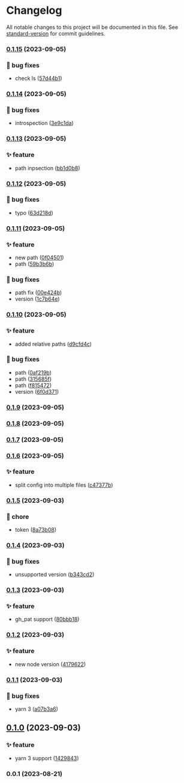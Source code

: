 # Changelog

All notable changes to this project will be documented in this file. See [standard-version](https://github.com/conventional-changelog/standard-version) for commit guidelines.

### [0.1.15](https://github.com/xotoscipt/xotoscript-action-release/compare/v0.1.14...v0.1.15) (2023-09-05)


### 🐛 bug fixes

* check ls ([57d44b1](https://github.com/xotoscipt/xotoscript-action-release/commits57d44b1fe61c12b9307b54ea9026a8493f86d3ee))


### [0.1.14](https://github.com/xotoscipt/xotoscript-action-release/compare/v0.1.13...v0.1.14) (2023-09-05)


### 🐛 bug fixes

* introspection ([3e9c1da](https://github.com/xotoscipt/xotoscript-action-release/commits3e9c1da7b29598f066707adcc736189e99c3e6bd))

### [0.1.13](https://github.com/xotoscipt/xotoscript-action-release/compare/v0.1.12...v0.1.13) (2023-09-05)


### ✨ feature

* path inpsection ([bb1d0b8](https://github.com/xotoscipt/xotoscript-action-release/commitsbb1d0b8d0b4cc782991a4857f96b5f0eb0dbf46b))

### [0.1.12](https://github.com/xotoscipt/xotoscript-action-release/compare/v0.1.11...v0.1.12) (2023-09-05)


### 🐛 bug fixes

* typo ([63d218d](https://github.com/xotoscipt/xotoscript-action-release/commits63d218d8e86f381b93d31f5287510baec4a7acdb))

### [0.1.11](https://github.com/xotoscipt/xotoscript-action-release/compare/v0.1.10...v0.1.11) (2023-09-05)


### ✨ feature

* new path ([0f04501](https://github.com/xotoscipt/xotoscript-action-release/commits0f04501c9dac211952792f652495f9b318b373db))
* path ([59b3b6b](https://github.com/xotoscipt/xotoscript-action-release/commits59b3b6b6c5d9b2e320c487c01fd6e83275719d65))


### 🐛 bug fixes

* path fix ([00e424b](https://github.com/xotoscipt/xotoscript-action-release/commits00e424b1ef09a8555788ecbcc3bdff49c9cf2a82))
* version ([1c7b64e](https://github.com/xotoscipt/xotoscript-action-release/commits1c7b64e87a4d0f0697f3dbbb0058b24f99a74d51))

### [0.1.10](https://github.com/xotoscipt/xotoscript-action-release/compare/v0.1.9...v0.1.10) (2023-09-05)


### ✨ feature

* added relative paths ([d9cfd4c](https://github.com/xotoscipt/xotoscript-action-release/commitsd9cfd4c3dfeb48d0bf09da00b7d75c740ff197b9))


### 🐛 bug fixes

* path ([0af219b](https://github.com/xotoscipt/xotoscript-action-release/commits0af219bfa00e5c58af0c674159c88ce50d4daab6))
* path ([315685f](https://github.com/xotoscipt/xotoscript-action-release/commits315685f7506d5bc268f90e9fa971bd98508e2fab))
* path ([f815472](https://github.com/xotoscipt/xotoscript-action-release/commitsf815472978eeb721a2fd3edd310ae5ccddd610e9))
* version ([6f0d371](https://github.com/xotoscipt/xotoscript-action-release/commits6f0d3716a0b0f1c7b0f7b496caba89cc3a8067e5))

### [0.1.9](https://github.com/xotoscipt/xotoscript-action-release/compare/v0.1.8...v0.1.9) (2023-09-05)

### [0.1.8](https://github.com/xotoscipt/xotoscript-action-release/compare/v0.1.7...v0.1.8) (2023-09-05)

### [0.1.7](https://github.com/xotoscipt/xotoscript-action-release/compare/v0.1.6...v0.1.7) (2023-09-05)

### [0.1.6](https://github.com/xotoscipt/xotoscript-action-release/compare/v0.1.5...v0.1.6) (2023-09-05)


### ✨ feature

* split config into multiple files ([c47377b](https://github.com/xotoscipt/xotoscript-action-release/commitsc47377b4b928bee04ee29c48bb998c8d1de74789))

### [0.1.5](https://github.com/xotoscipt/xotoscript-action-release/compare/v0.1.4...v0.1.5) (2023-09-03)


### 🚚 chore

* token ([8a73b08](https://github.com/xotoscipt/xotoscript-action-release/commits8a73b084d34c79a4d4b5bdf7382b09ae37881288))

### [0.1.4](https://github.com/xotoscipt/xotoscript-action-release/compare/v0.1.3...v0.1.4) (2023-09-03)


### 🐛 bug fixes

* unsupported version ([b343cd2](https://github.com/xotoscipt/xotoscript-action-release/commitsb343cd238927378f5de43c0122e5b0d63418f7af))

### [0.1.3](https://github.com/xotoscipt/xotoscript-action-release/compare/v0.1.2...v0.1.3) (2023-09-03)


### ✨ feature

* gh_pat support ([80bbb18](https://github.com/xotoscipt/xotoscript-action-release/commits80bbb18029f1e5933892cec9393268bba0b1b33e))

### [0.1.2](https://github.com/xotoscipt/xotoscript-action-release/compare/v0.1.1...v0.1.2) (2023-09-03)


### ✨ feature

* new node version ([4179622](https://github.com/xotoscipt/xotoscript-action-release/commits4179622021d7400457a7be41bb1b81d33a065ca5))

### [0.1.1](https://github.com/xotoscipt/xotoscript-action-release/compare/v0.1.0...v0.1.1) (2023-09-03)


### 🐛 bug fixes

* yarn 3 ([a07b3a6](https://github.com/xotoscipt/xotoscript-action-release/commitsa07b3a6120b7502e7735d13c2892d6c77c49772e))

## [0.1.0](https://github.com/xotoscipt/xotoscript-action-release/compare/v0.0.1...v0.1.0) (2023-09-03)


### ✨ feature

* yarn 3 support ([1429843](https://github.com/xotoscipt/xotoscript-action-release/commits1429843950058e3e141d06f53fa4ad9910dafcfc))

### 0.0.1 (2023-08-21)
